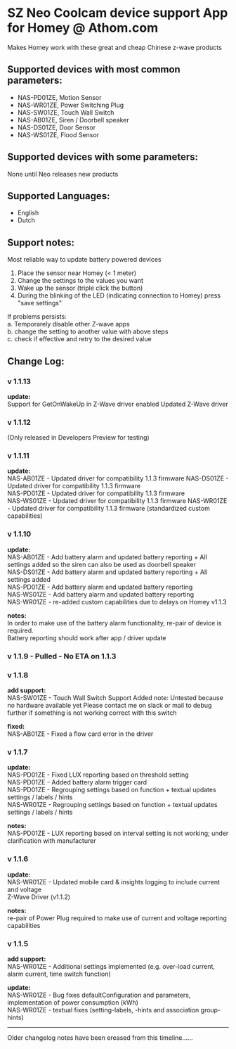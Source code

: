 # SZ Neo Coolcam device support App for Homey @ Athom.com
Makes Homey work with these great and cheap Chinese z-wave products

## Supported devices with most common parameters:
* NAS-PD01ZE, Motion Sensor
* NAS-WR01ZE, Power Switching Plug
* NAS-SW01ZE, Touch Wall Switch
* NAS-AB01ZE, Siren / Doorbell speaker
* NAS-DS01ZE, Door Sensor
* NAS-WS01ZE, Flood Sensor

## Supported devices with some parameters:
None until Neo releases new products

## Supported Languages:
* English
* Dutch

## Support notes:
Most reliable way to update battery powered devices   
1. Place the sensor near Homey (< 1 meter)   
2. Change the settings to the values you want   
3. Wake up the sensor (triple click the button)   
4. During the blinking of the LED (indicating connection to Homey) press "save settings"   

If problems persists:    
a. Temporarely disable other Z-wave apps   
b. change the setting to another value with above steps   
c. check if effective and retry to the desired value    

## Change Log:

### v 1.1.13
**update:**    
Support for GetOnWakeUp in Z-Wave driver enabled
Updated Z-Wave driver

### v 1.1.12
(Only released in Developers Preview for testing)

### v 1.1.11
**update:**    
NAS-AB01ZE - Updated driver for compatibility 1.1.3 firmware
NAS-DS01ZE - Updated driver for compatibility 1.1.3 firmware     
NAS-PD01ZE - Updated driver for compatibility 1.1.3 firmware   
NAS-WS01ZE - Updated driver for compatibility 1.1.3 firmware 
NAS-WR01ZE - Updated driver for compatibility 1.1.3 firmware (standardized custom capabilities)     

### v 1.1.10
**update:**    
NAS-AB01ZE - Add battery alarm and updated battery reporting + All settings added so the siren can also be used as doorbell speaker   
NAS-DS01ZE - Add battery alarm and updated battery reporting + All settings added     
NAS-PD01ZE - Add battery alarm and updated battery reporting   
NAS-WS01ZE - Add battery alarm and updated battery reporting    
NAS-WR01ZE - re-added custom capabilities due to delays on Homey v1.1.3   

**notes:**   
In order to make use of the battery alarm functionality, re-pair of device is required.    
Battery reporting should work after app / driver update

### v 1.1.9 - Pulled - No ETA on 1.1.3  

### v 1.1.8   
**add support:**      
NAS-SW01ZE - Touch Wall Switch Support Added
note: Untested because no hardware available yet
Please contact me on slack or mail to debug further if something is not working correct with this switch

**fixed:**    
NAS-AB01ZE - Fixed a flow card error in the driver

### v 1.1.7      
**update:**   
NAS-PD01ZE - Fixed LUX reporting based on threshold setting     
NAS-PD01ZE - Added battery alarm trigger card    
NAS-PD01ZE - Regrouping settings based on function + textual updates settings / labels / hints   
NAS-WR01ZE - Regrouping settings based on function + textual updates settings / labels / hints   

**notes:**   
NAS-PD01ZE - LUX reporting based on interval setting is not working; under clarification with manufacturer   

### v 1.1.6 
**update:**   
NAS-WR01ZE - Updated mobile card & insights logging to include current and voltage   
Z-Wave Driver (v1.1.2)   

**notes:**   
re-pair of Power Plug required to make use of current and voltage reporting capabilities   

### v 1.1.5
**add support:**   
NAS-WR01ZE - Additional settings implemented (e.g. over-load current, alarm current, time switch function)   

**update:**     
NAS-WR01ZE - Bug fixes defaultConfiguration and parameters, implementation of power consumption (kWh)   
NAS-WR01ZE - textual fixes (setting-labels, -hints and association group-hints)

-------------

Older changelog notes have been ereased from this timeline...... 
